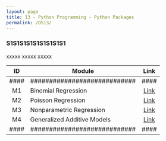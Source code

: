 ```yaml
---
layout: page
title: 13 - Python Programming - Python Packages
permalink: /DS13/
---
```


<h3>S1S1S1S1S1S1S1S1S1</h3>

xxxxx xxxxx xxxxx

| ID | Module                     |Link|
|:--:|----------------------------|:--:|
|####|############################|####|
| M1 | Binomial Regression        |[Link](/03-MSDS-Courses/DS09/M1/)|
| M2 | Poisson Regression         |[Link](/03-MSDS-Courses/DS09/M2/)|
| M3 | Nonparametric Regression   |[Link](/03-MSDS-Courses/DS09/M3/)|
| M4 | Generalized Additive Models|[Link](/03-MSDS-Courses/DS09/M4/)|
|####|############################|####|

